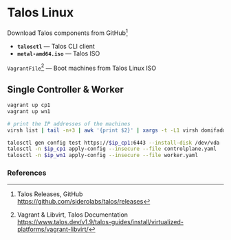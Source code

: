 # Talos Linux

Download Talos components from GitHub[^cxhRe]

- **`talosctl`** — Talos CLI client 
- **`metal-amd64.iso`** — Talos ISO

`VagrantFile`[^lVjQq] —  Boot machines from Talos Linux ISO


## Single Controller & Worker

```bash
vagrant up cp1
vagrant up wn1

# print the IP addresses of the machines
virsh list | tail -n+3 | awk '{print $2}' | xargs -t -L1 virsh domifaddr

talosctl gen config test https://$ip_cp1:6443 --install-disk /dev/vda
talosctl -n $ip_cp1 apply-config --insecure --file controlplane.yaml
talosctl -n $ip_wn1 apply-config --insecure --file worker.yaml 
```

### References

[^cxhRe]: Talos Releases, GitHub  
<https://github.com/siderolabs/talos/releases>

[^lVjQq]: Vagrant & Libvirt, Talos Documentation   
<https://www.talos.dev/v1.9/talos-guides/install/virtualized-platforms/vagrant-libvirt/>
